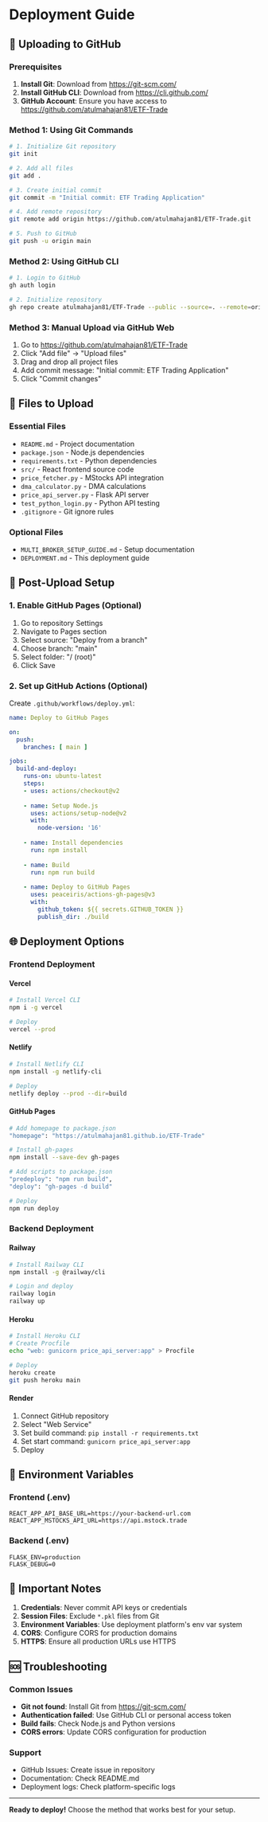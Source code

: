 # Deployment Guide

## 🚀 Uploading to GitHub

### Prerequisites
1. **Install Git**: Download from https://git-scm.com/
2. **Install GitHub CLI**: Download from https://cli.github.com/
3. **GitHub Account**: Ensure you have access to https://github.com/atulmahajan81/ETF-Trade

### Method 1: Using Git Commands

```bash
# 1. Initialize Git repository
git init

# 2. Add all files
git add .

# 3. Create initial commit
git commit -m "Initial commit: ETF Trading Application"

# 4. Add remote repository
git remote add origin https://github.com/atulmahajan81/ETF-Trade.git

# 5. Push to GitHub
git push -u origin main
```

### Method 2: Using GitHub CLI

```bash
# 1. Login to GitHub
gh auth login

# 2. Initialize repository
gh repo create atulmahajan81/ETF-Trade --public --source=. --remote=origin --push
```

### Method 3: Manual Upload via GitHub Web

1. Go to https://github.com/atulmahajan81/ETF-Trade
2. Click "Add file" → "Upload files"
3. Drag and drop all project files
4. Add commit message: "Initial commit: ETF Trading Application"
5. Click "Commit changes"

## 📁 Files to Upload

### Essential Files
- `README.md` - Project documentation
- `package.json` - Node.js dependencies
- `requirements.txt` - Python dependencies
- `src/` - React frontend source code
- `price_fetcher.py` - MStocks API integration
- `dma_calculator.py` - DMA calculations
- `price_api_server.py` - Flask API server
- `test_python_login.py` - Python API testing
- `.gitignore` - Git ignore rules

### Optional Files
- `MULTI_BROKER_SETUP_GUIDE.md` - Setup documentation
- `DEPLOYMENT.md` - This deployment guide

## 🔧 Post-Upload Setup

### 1. Enable GitHub Pages (Optional)
1. Go to repository Settings
2. Navigate to Pages section
3. Select source: "Deploy from a branch"
4. Choose branch: "main"
5. Select folder: "/ (root)"
6. Click Save

### 2. Set up GitHub Actions (Optional)
Create `.github/workflows/deploy.yml`:

```yaml
name: Deploy to GitHub Pages

on:
  push:
    branches: [ main ]

jobs:
  build-and-deploy:
    runs-on: ubuntu-latest
    steps:
    - uses: actions/checkout@v2
    
    - name: Setup Node.js
      uses: actions/setup-node@v2
      with:
        node-version: '16'
        
    - name: Install dependencies
      run: npm install
      
    - name: Build
      run: npm run build
      
    - name: Deploy to GitHub Pages
      uses: peaceiris/actions-gh-pages@v3
      with:
        github_token: ${{ secrets.GITHUB_TOKEN }}
        publish_dir: ./build
```

## 🌐 Deployment Options

### Frontend Deployment

#### Vercel
```bash
# Install Vercel CLI
npm i -g vercel

# Deploy
vercel --prod
```

#### Netlify
```bash
# Install Netlify CLI
npm install -g netlify-cli

# Deploy
netlify deploy --prod --dir=build
```

#### GitHub Pages
```bash
# Add homepage to package.json
"homepage": "https://atulmahajan81.github.io/ETF-Trade"

# Install gh-pages
npm install --save-dev gh-pages

# Add scripts to package.json
"predeploy": "npm run build",
"deploy": "gh-pages -d build"

# Deploy
npm run deploy
```

### Backend Deployment

#### Railway
```bash
# Install Railway CLI
npm install -g @railway/cli

# Login and deploy
railway login
railway up
```

#### Heroku
```bash
# Install Heroku CLI
# Create Procfile
echo "web: gunicorn price_api_server:app" > Procfile

# Deploy
heroku create
git push heroku main
```

#### Render
1. Connect GitHub repository
2. Select "Web Service"
3. Set build command: `pip install -r requirements.txt`
4. Set start command: `gunicorn price_api_server:app`
5. Deploy

## 🔐 Environment Variables

### Frontend (.env)
```
REACT_APP_API_BASE_URL=https://your-backend-url.com
REACT_APP_MSTOCKS_API_URL=https://api.mstock.trade
```

### Backend (.env)
```
FLASK_ENV=production
FLASK_DEBUG=0
```

## 📝 Important Notes

1. **Credentials**: Never commit API keys or credentials
2. **Session Files**: Exclude `*.pkl` files from Git
3. **Environment Variables**: Use deployment platform's env var system
4. **CORS**: Configure CORS for production domains
5. **HTTPS**: Ensure all production URLs use HTTPS

## 🆘 Troubleshooting

### Common Issues
- **Git not found**: Install Git from https://git-scm.com/
- **Authentication failed**: Use GitHub CLI or personal access token
- **Build fails**: Check Node.js and Python versions
- **CORS errors**: Update CORS configuration for production

### Support
- GitHub Issues: Create issue in repository
- Documentation: Check README.md
- Deployment logs: Check platform-specific logs

---

**Ready to deploy!** Choose the method that works best for your setup. 